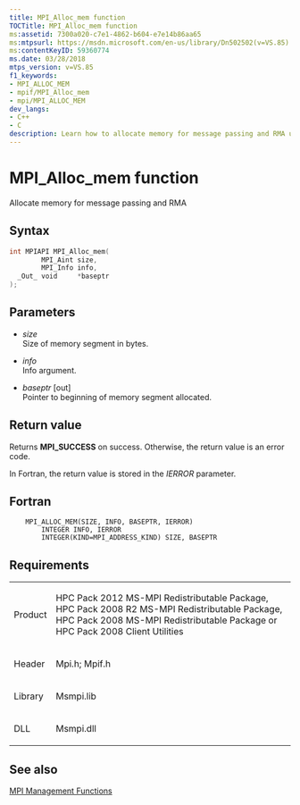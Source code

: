 ```yaml
---
title: MPI_Alloc_mem function
TOCTitle: MPI_Alloc_mem function
ms:assetid: 7300a020-c7e1-4862-b604-e7e14b86aa65
ms:mtpsurl: https://msdn.microsoft.com/en-us/library/Dn502502(v=VS.85)
ms:contentKeyID: 59360774
ms.date: 03/28/2018
mtps_version: v=VS.85
f1_keywords:
- MPI_ALLOC_MEM
- mpif/MPI_Alloc_mem
- mpi/MPI_ALLOC_MEM
dev_langs:
- C++
- C
description: Learn how to allocate memory for message passing and RMA using the MPI_Alloc_mem function on Microsoft's official site.
---
```


# MPI\_Alloc\_mem function

Allocate memory for message passing and RMA

## Syntax

``` c++
int MPIAPI MPI_Alloc_mem(
        MPI_Aint size,
        MPI_Info info,
  _Out_ void     *baseptr
);
```

## Parameters

  - *size*  
    Size of memory segment in bytes.

  - *info*  
    Info argument.

  - *baseptr* \[out\]  
    Pointer to beginning of memory segment allocated.

## Return value

Returns **MPI\_SUCCESS** on success. Otherwise, the return value is an error code.

In Fortran, the return value is stored in the *IERROR* parameter.

## Fortran

``` FORTRAN
    MPI_ALLOC_MEM(SIZE, INFO, BASEPTR, IERROR)
        INTEGER INFO, IERROR
        INTEGER(KIND=MPI_ADDRESS_KIND) SIZE, BASEPTR
```

## Requirements

<table>
<colgroup>
<col/>
<col/>
</colgroup>
<tbody>
<tr class="odd">
<td><p>Product</p></td>
<td><p>HPC Pack 2012 MS-MPI Redistributable Package, HPC Pack 2008 R2 MS-MPI Redistributable Package, HPC Pack 2008 MS-MPI Redistributable Package or HPC Pack 2008 Client Utilities</p></td>
</tr>
<tr class="even">
<td><p>Header</p></td>
<td>Mpi.h;
Mpif.h</td>
</tr>
<tr class="odd">
<td><p>Library</p></td>
<td>Msmpi.lib</td>
</tr>
<tr class="even">
<td><p>DLL</p></td>
<td>Msmpi.dll</td>
</tr>
</tbody>
</table>


## See also

[MPI Management Functions](mpi-management-functions.md)

